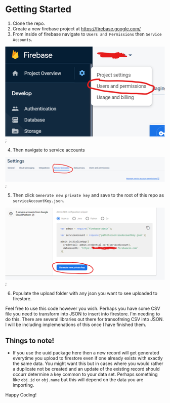 # Getting Started

1.  Clone the repo.
2.  Create a new firebase project at https://firebase.google.com/
3.  From inside of firebase navigate to `Users and Permissions` then `Service Accounts`.

![screenshot1](images/screenshot1.png);

4.  Then navigate to service accounts

![screenshot2](images/screenshot2.png);

5.  Then click `Generate new private key` and save to the root of this repo as `serviceAccountKey.json`.

![screenshot2](images/screenshot3.png);

6.  Populate the upload folder with any json you want to see uploaded to firestore. 


Feel free to use this code however you wish.  Perhaps you have some CSV file you need to transform into JSON to insert into firestore.  I'm needing to do this.  There are several libraries out there for transofming CSV into JSON.  I will be including implemenations of this once I have finished them.  


## Things to note!

* If you use the uuid package here then a new record will get generated everytime you upload to firestore even if one already exists with exactly the same data.  You might want this but in cases where you would rather a duplicate not be created and an update of the existing record should occurr determine a key common to your data set.  Perhaps something like `obj.id` or `obj.name` but this will depend on the data you are importing. 

Happy Coding!